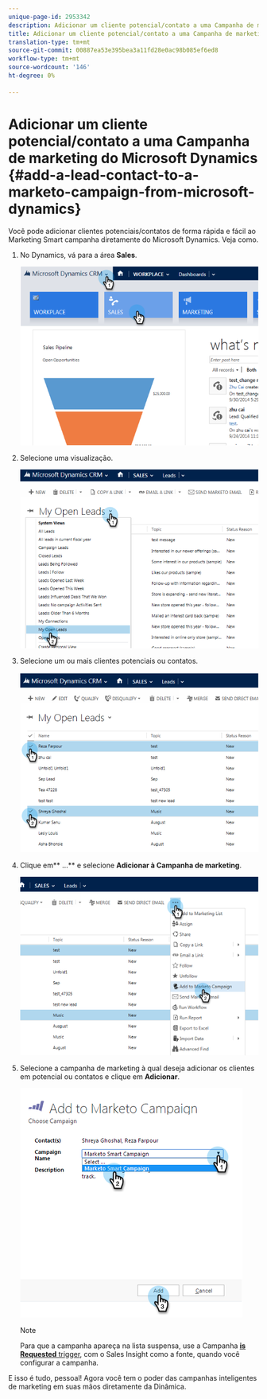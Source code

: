 ```yaml
---
unique-page-id: 2953342
description: Adicionar um cliente potencial/contato a uma Campanha de marketing do Microsoft Dynamics - Documentos de marketing - Documentação do produto
title: Adicionar um cliente potencial/contato a uma Campanha de marketing do Microsoft Dynamics
translation-type: tm+mt
source-git-commit: 00887ea53e395bea3a11fd28e0ac98b085ef6ed8
workflow-type: tm+mt
source-wordcount: '146'
ht-degree: 0%

---
```



# Adicionar um cliente potencial/contato a uma Campanha de marketing do Microsoft Dynamics {#add-a-lead-contact-to-a-marketo-campaign-from-microsoft-dynamics}

Você pode adicionar clientes potenciais/contatos de forma rápida e fácil ao Marketing Smart campanha diretamente do Microsoft Dynamics. Veja como.

1. No Dynamics, vá para a área **Sales**.

   ![](assets/image2014-10-20-12-3a9-3a56.png)

1. Selecione uma visualização.

   ![](assets/image2014-10-20-12-3a10-3a6.png)

1. Selecione um ou mais clientes potenciais ou contatos.

   ![](assets/image2014-10-20-12-3a10-3a19.png)

1. Clique em** ...** e selecione **Adicionar à Campanha de marketing**.

   ![](assets/image2014-10-20-12-3a10-3a31.png)

1. Selecione a campanha de marketing à qual deseja adicionar os clientes em potencial ou contatos e clique em **Adicionar**.

   ![](assets/image2014-10-20-12-3a10-3a42.png)

   >[!NOTE]
   >
   >Para que a campanha apareça na lista suspensa, use a Campanha [**is Requested** trigger](http://docs.marketo.com/pages/viewpage.action?pageId=7514898), com o Sales Insight como a fonte, quando você configurar a campanha.

E isso é tudo, pessoal! Agora você tem o poder das campanhas inteligentes de marketing em suas mãos diretamente da Dinâmica.
